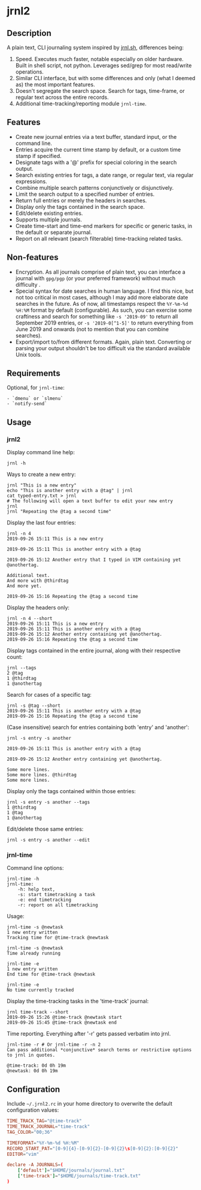 # jrnl2

## Description 

A plain text, CLI journaling system inspired by [jrnl.sh](http://jrnl.sh/usage.html), differences being:

1. Speed. Executes much faster, notable especially on older hardware. Built in shell script, not python. Leverages sed/grep for most read/write operations. 
1. Similar CLI interface, but with some differences and only (what I deemed as) the most important features. 
1. Doesn't segregate the search space. Search for tags, time-frame, or regular text across the entire records. 
1. Additional time-tracking/reporting module `jrnl-time`.

## Features

- Create new journal entries via a text buffer, standard input, or the command line.
- Entries acquire the current time stamp by default, or a custom time stamp if specified.
- Designate tags with a '@' prefix for special coloring in the search output.
- Search existing entries for tags, a date range, or regular text, via regular expressions. 
- Combine multiple search patterns conjunctively or disjunctively.
- Limit the search output to a specified number of entries.
- Return full entries or merely the headers in searches.
- Display only the tags contained in the search space.
- Edit/delete existing entries.
- Supports multiple journals.
- Create time-start and time-end markers for specific or generic tasks, in the default or separate journal. 
- Report on all relevant (search filterable) time-tracking related tasks.

## Non-features

- Encryption. As all journals comprise of plain text, you can interface a journal with `gpg/pgp` (or your preferred framework) without much difficulty .
- Special syntax for date searches in human language. I find this nice, but not too critical in most cases, although I may add more elaborate date searches in the future. As of now, all timestamps respect the `%Y-%m-%d %H:%M` format by default (configurable). As such, you can exercise some craftiness and search for something like `-s '2019-09'` to return all September 2019 entries, or `-s '2019-0[^1-5]'` to return everything from June 2019 and onwards (not to mention that you can combine searches).
- Export/import to/from different formats. Again, plain text. Converting or parsing your output shouldn't be too difficult via the standard available Unix tools.

## Requirements

Optional, for `jrnl-time`: 

    - `dmenu` or `slmenu`
    - `notify-send`

## Usage

### jrnl2

Display command line help:

```
jrnl -h
```

Ways to create a new entry:

```
jrnl "This is a new entry"
echo "This is another entry with a @tag" | jrnl    
cat typed-entry.txt > jrnl
# The following will open a text buffer to edit your new entry
jrnl
jrnl "Repeating the @tag a second time"
```

Display the last four entries:

```
jrnl -n 4
2019-09-26 15:11 This is a new entry

2019-09-26 15:11 This is another entry with a @tag

2019-09-26 15:12 Another entry that I typed in VIM containing yet @anothertag.

Additional text.
And more with @thirdtag
And more yet.

2019-09-26 15:16 Repeating the @tag a second time
```

Display the headers only:

```
jrnl -n 4 --short
2019-09-26 15:11 This is a new entry
2019-09-26 15:11 This is another entry with a @tag
2019-09-26 15:12 Another entry containing yet @anothertag.
2019-09-26 15:16 Repeating the @tag a second time
```

Display tags contained in the entire journal, along with their respective count:

```
jrnl --tags
2 @tag
1 @thirdtag
1 @anothertag
```

Search for cases of a specific tag:

```
jrnl -s @tag --short
2019-09-26 15:11 This is another entry with a @tag
2019-09-26 15:16 Repeating the @tag a second time
```

(Case insensitive) search for entries containing both 'entry' and 'another':

```
jrnl -s entry -s another

2019-09-26 15:11 This is another entry with a @tag

2019-09-26 15:12 Another entry containing yet @anothertag.

Some more lines.
Some more lines. @thirdtag
Some more lines.
```

Display only the tags contained within those entries:

```
jrnl -s entry -s another --tags
1 @thirdtag
1 @tag
1 @anothertag
```

Edit/delete those same entries:

```
jrnl -s entry -s another --edit
```

### jrnl-time

Command line options:

```
jrnl-time -h
jrnl-time:
    -h: help text,
    -s: start timetracking a task
    -e: end timetracking
    -r: report on all timetracking
```

Usage:

```
jrnl-time -s @newtask
1 new entry written
Tracking time for @time-track @newtask

jrnl-time -s @newtask
Time already running

jrnl-time -e
1 new entry written
End time for @time-track @newtask

jrnl-time -e
No time currently tracked
```

Display the time-tracking tasks in the 'time-track' journal:

```
jrnl time-track --short
2019-09-26 15:26 @time-track @newtask start
2019-09-26 15:45 @time-track @newtask end
```

Time reporting. Everything after '-r' gets passed verbatim into jrnl.

```
jrnl-time -r # Or jrnl-time -r -n 2
Can pass additional *conjunctive* search terms or restrictive options to jrnl in quotes.

@time-track: 0d 0h 19m
@newtask: 0d 0h 19m
```


## Configuration

Include `~/.jrnl2.rc` in your home directory to overwrite the default configuration values:

```conf
TIME_TRACK_TAG="@time-track"
TIME_TRACK_JOURNAL="time-track"
TAG_COLOR="00;36" 

TIMEFORMAT="%Y-%m-%d %H:%M"
RECORD_START_PAT="[0-9]{4}-[0-9]{2}-[0-9]{2}\s[0-9]{2}:[0-9]{2}"
EDITOR="vim"

declare -A JOURNALS=(
    ['default']="$HOME/journals/journal.txt" 
    ['time-track']="$HOME/journals/time-track.txt"
)
```
